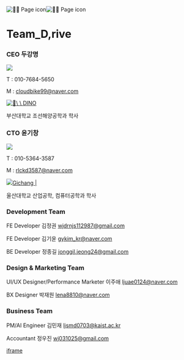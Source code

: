 ![🤙🏻 Page icon](<Base64-Image-Removed>)![🤙🏻 Page icon](https://notion-emojis.s3-us-west-2.amazonaws.com/prod/svg-twitter/1f919-1f3fb.svg)

# Team\_D,rive

### CEO 두강명

![](https://fantastic-bowler-bf3.notion.site/image/https%3A%2F%2Fprod-files-secure.s3.us-west-2.amazonaws.com%2F63f08533-34d1-4f4e-93a6-3bb89a28bd1f%2F3071cd99-d527-453f-8d26-d7102646a262%2Fimage.png?table=block&id=1fdfe481-4880-8185-a2b4-f9004c32d165&spaceId=4c9966e4-5d32-4a45-af1f-9eb7f552b6c1&width=1680&userId=&cache=v2)

T : 010-7684-5650

M : cloudbike99@naver.com

[![🦖](<Base64-Image-Removed>)\\
\\
DINO](https://various-tub-2fe.notion.site/DINO-56632825f9364929a161d18f8abced9b?pvs=25)

부산대학교 조선해양공학과 학사

### CTO 윤기창

![](https://fantastic-bowler-bf3.notion.site/image/https%3A%2F%2Fprod-files-secure.s3.us-west-2.amazonaws.com%2F63f08533-34d1-4f4e-93a6-3bb89a28bd1f%2F59a6f36d-c51d-43d9-bfe1-8f103eb24b53%2Ffbc420af-4240-43a5-bedd-8225a1745c1c.png?table=block&id=1fdfe481-4880-817c-990c-e443957d53ab&spaceId=4c9966e4-5d32-4a45-af1f-9eb7f552b6c1&width=1680&userId=&cache=v2)

T : 010-5364-3587

M : rlckd3587@naver.com

[![](https://fantastic-bowler-bf3.notion.site/image/https%3A%2F%2Fprod-files-secure.s3.us-west-2.amazonaws.com%2F82127992-e3e4-47b2-b542-7e923763038e%2Fad08bfaf-3b6e-49ba-aa26-3390d0437f6b%2Fclouds.png?table=block&id=2da191ea-542d-4897-b3c3-fcf1ae57a159&spaceId=82127992-e3e4-47b2-b542-7e923763038e&width=200&userId=&cache=v2)Gichang \|](https://wave-clipper-5ae.notion.site/Gichang-2da191ea542d4897b3c3fcf1ae57a159?pvs=24)

울산대학교 산업공학, 컴퓨터공학과 학사

### Development Team

FE Developer 김정권 wjdrnjs112987@gmail.com

FE Developer 김기윤 [gykim\_kr@naver.com](mailto:gykim_kr@naver.com)

BE Developer 정종길 [jonggil.jeong24@gmail.com](mailto:jonggil.jeong24@gmail.com)

### Design & Marketing Team

UI/UX Designer/Performance Marketer 이주애 ljuae0124@naver.com

BX Designer 박재원 lena8810@naver.com

### Business Team

PM/AI Engineer 김민재 ljsmd0703@kaist.ac.kr

Accountant 정우진 wj031025@gmail.com

[iframe](https://aif.notion.so/aif-production.html)